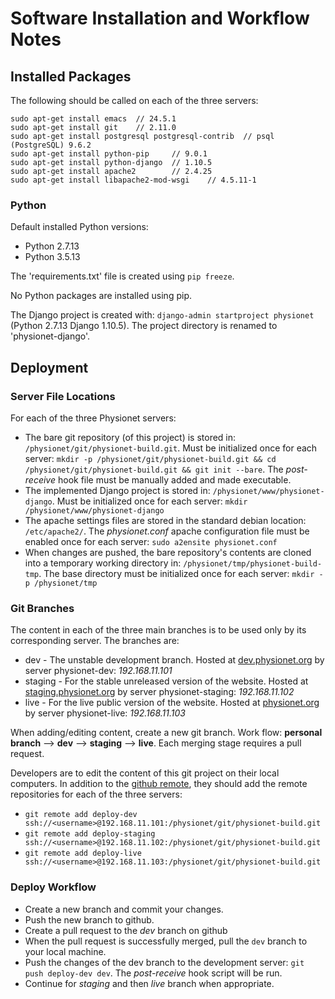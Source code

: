 # Software Installation and Workflow Notes #

## Installed Packages ##

The following should be called on each of the three servers:

```
sudo apt-get install emacs	// 24.5.1
sudo apt-get install git	// 2.11.0
sudo apt-get install postgresql postgresql-contrib	// psql (PostgreSQL) 9.6.2
sudo apt-get install python-pip		// 9.0.1
sudo apt-get install python-django	// 1.10.5
sudo apt-get install apache2		// 2.4.25
sudo apt-get install libapache2-mod-wsgi	// 4.5.11-1
```

### Python ###

Default installed Python versions:
- Python 2.7.13
- Python 3.5.13

The 'requirements.txt' file is created using `pip freeze`.

No Python packages are installed using pip. 

The Django project is created with: `django-admin startproject physionet` (Python 2.7.13 Django 1.10.5). The project directory is renamed to 'physionet-django'. 

## Deployment ##

### Server File Locations ###

For each of the three Physionet servers:

- The bare git repository (of this project) is stored in: `/physionet/git/physionet-build.git`. Must be initialized once for each server: `mkdir -p /physionet/git/physionet-build.git && cd /physionet/git/physionet-build.git && git init --bare`. The *post-receive* hook file must be manually added and made executable. 
- The implemented Django project is stored in: `/physionet/www/physionet-django`. Must be initialized once for each server: `mkdir /physionet/www/physionet-django`
- The apache settings files are stored in the standard debian location: `/etc/apache2/`. The *physionet.conf* apache configuration file must be enabled once for each server: `sudo a2ensite physionet.conf`
- When changes are pushed, the bare repository's contents are cloned into a temporary working directory in: `/physionet/tmp/physionet-build-tmp`. The base directory must be initialized once for each server: `mkdir -p /physionet/tmp`

### Git Branches ###

The content in each of the three main branches is to be used only by its corresponding server. The branches are:

- dev - The unstable development branch. Hosted at [dev.physionet.org](dev.physionet.org) by server physionet-dev: *192.168.11.101*
- staging - For the stable unreleased version of the website. Hosted at [staging.physionet.org](staging.physionet.org) by server physionet-staging: *192.168.11.102*
- live - For the live public version of the website. Hosted at [physionet.org](physionet.org) by server physionet-live: *192.168.11.103*

When adding/editing content, create a new git branch. Work flow: **personal branch** --> **dev** --> **staging** --> **live**. Each merging stage requires a pull request.

Developers are to edit the content of this git project on their local computers. In addition to the [github remote](https://github.com/MIT-LCP/physionet-build), they should add the remote repositories for each of the three servers: 
- `git remote add deploy-dev ssh://<username>@192.168.11.101:/physionet/git/physionet-build.git`
- `git remote add deploy-staging ssh://<username>@192.168.11.102:/physionet/git/physionet-build.git`
- `git remote add deploy-live ssh://<username>@192.168.11.103:/physionet/git/physionet-build.git`

### Deploy Workflow ###

- Create a new branch and commit your changes.
- Push the new branch to github.
- Create a pull request to the *dev* branch on github
- When the pull request is successfully merged, pull the `dev` branch to your local machine.
- Push the changes of the dev branch to the development server: `git push deploy-dev dev`. The *post-receive* hook script will be run.
- Continue for *staging* and then *live* branch when appropriate. 

